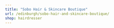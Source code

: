 ```yaml
---
title: "Sobo Hair & Skincare Boutique"
url: /edinburgh/sobo-hair-and-skincare-boutique/
shop: hairdresser
---
```

